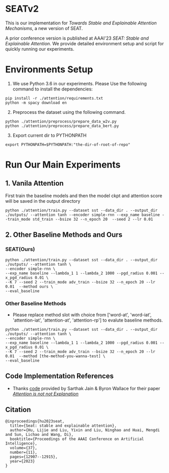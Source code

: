 # SEATv2
This is our implementation for *Towards Stable and Explainable Attention Mechanisms*, a new version of SEAT.

A prior conference version is published at AAAI'23 *SEAT: Stable and Explainable Attention*. We provide detailed environment setup and script for quickly running our experiments.


# Environments Setup
1. We use Python 3.6 in our experiments. Please Use the following command to install the dependencies:
```shell
pip install -r ./attention/requirements.txt
python -m spacy download en
```

2. Preprocess the dataset using the following command.
```shell
python ./attention/preprocess/prepare_data_w2v.py
python ./attention/preprocess/prepare_data_bert.py
```

3. Export current dir to PYTHONPATH
```shell
export PYTHONPATH=$PYTHONPATH:"the-dir-of-root-of-repo"
```

# Run Our Main Experiments
## 1. Vanila Attention
First train the baseline models and then the model ckpt and attention score will be saved in the output directory
```shell
python ./attention/train.py --dataset sst --data_dir . --output_dir ./outputs/ --attention tanh --encoder simple-rnn --exp_name baseline --train_mode std_train --bsize 32 --n_epoch 20  --seed 2 --lr 0.01
```

## 2. Other Baseline Methods and Ours

### SEAT(Ours)
```shell
python ./attention/train.py --dataset sst --data_dir . --output_dir ./outputs/ --attention tanh \
--encoder simple-rnn \
--exp_name baseline --lambda_1 1 --lambda_2 1000 --pgd_radius 0.001 --x_pgd_radius 0.01 \
--K 7 --seed 2 --train_mode adv_train --bsize 32 --n_epoch 20 --lr 0.01  --method ours \
--eval_baseline
```

### Other Baseline Methods
- Please replace method slot with choice from ['word-at', 'word-iat', 'attention-iat', 'attention-at', 'attention-rp'] to evalute baseline methods.

```shell
python ./attention/train.py --dataset sst --data_dir . --output_dir ./outputs/ --attention tanh \
--encoder simple-rnn \
--exp_name baseline --lambda_1 1 --lambda_2 1000 --pgd_radius 0.001 --x_pgd_radius 0.01 \
--K 7 --seed 2 --train_mode adv_train --bsize 32 --n_epoch 20 --lr 0.01  --method [the-method-you-wanna-test] \
--eval_baseline
```

## Code Implementation References
- Thanks [code](https://github.com/sarahwie/attention) provided by Sarthak Jain & Byron Wallace for their paper *[Attention is not not Explanation](https://arxiv.org/abs/1908.04626)*

## Citation

```
@inproceedings{hu2023seat,
  title={Seat: stable and explainable attention},
  author={Hu, Lijie and Liu, Yixin and Liu, Ninghao and Huai, Mengdi and Sun, Lichao and Wang, Di},
  booktitle={Proceedings of the AAAI Conference on Artificial Intelligence},
  volume={37},
  number={11},
  pages={12907--12915},
  year={2023}
}
```
